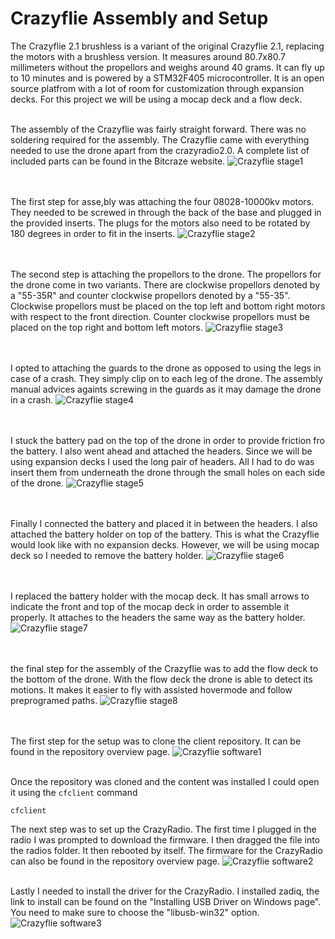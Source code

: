 # Crazyflie Assembly and Setup  

The Crazyflie 2.1 brushless is a variant of the original Crazyflie 2.1, replacing the motors with a brushless version. It measures around 80.7x80.7 millimeters without the propellors and weighs around 40 grams. It can fly up to 10 minutes and is powered by a STM32F405 microcontroller. It is an open source platfrom with a lot of room for customization through expansion decks. For this project we will be using a mocap deck and a flow deck.
<br><br>

The assembly of the Crazyflie was fairly straight forward. There was no soldering required for the assembly. The Crazyflie came with everything needed to use the drone apart from the crazyradio2.0. A complete list of included parts can be found in the Bitcraze website.
![Crazyflie stage1](Images/crazyflie_stage1.jpg)  
<br><br>

The first step for asse,bly was attaching the four 08028-10000kv motors. They needed to be screwed in through the back of the base and plugged in the provided inserts. The plugs for the motors also need to be rotated by 180 degrees in order to fit in the inserts.
![Crazyflie stage2](Images/crazyflie_stage2.jpg)  
<br><br>

The second step is attaching the propellors to the drone. The propellors for the drone come in two variants. There are clockwise propellors denoted by a "55-35R" and counter clockwise propellors denoted by a "55-35". Clockwise propellors must be placed on the top left and bottom right motors with respect to the front direction. Counter clockwise propellors must be placed on the top right and bottom left motors.
![Crazyflie stage3](Images/crazyflie_stage3.jpg)  
<br><br>

I opted to attaching the guards to the drone as opposed to using the legs in case of a crash. They simply clip on to each leg of the drone. The assembly manual advices againts screwing in the guards as it may damage the drone in a crash.
![Crazyflie stage4](Images/crazyflie_stage4.jpg)  
<br><br>

I stuck the battery pad on the top of the drone in order to provide friction fro the battery. I also went ahead and attached the headers. Since we will be using expansion decks I used the long pair of headers. All I had to do was insert them from underneath the drone through the small holes on each side of the drone.
![Crazyflie stage5](Images/crazyflie_stage5.jpg)  
<br><br>

Finally I connected the battery and placed it in between the headers. I also attached the battery holder on top of the battery. This is what the Crazyflie would look like with no expansion decks. However, we will be using mocap deck so I needed to remove the battery holder.
![Crazyflie stage6](Images/crazyflie_stage6.jpg)  
<br><br>

I replaced the battery holder with the mocap deck. It has small arrows to indicate the front and top of the mocap deck in order to assemble it properly. It attaches to the headers the same way as the battery holder.
![Crazyflie stage7](Images/crazyflie_stage7.jpg)  
<br><br>

the final step for the assembly of the Crazyflie was to add the flow deck to the bottom of the drone. With the flow deck the drone is able to detect its motions. It makes it easier to fly with assisted hovermode and follow preprogramed paths.
![Crazyflie stage8](Images/crazyflie_stage8.jpg)  
<br><br>

The first step for the setup was to clone the client repository. It can be found in the repository overview page.
![Crazyflie software1](Images/crazyflie_software1.png) 
<br><br>

Once the repository was cloned and the content was installed I could open it using the `cfclient` command
```
cfclient
```

The next step was to set up the CrazyRadio. The first time I plugged in the radio I was prompted to download the firmware. I then dragged the file into the radios folder. It then rebooted by itself. The firmware for the CrazyRadio can also be found in the repository overview page.
![Crazyflie software2](Images/crazyflie_software2.png) 
<br><br>

Lastly I needed to install the driver for the CrazyRadio. I installed zadiq, the link to install can be found on the "Installing USB Driver on Windows page". You need to make sure to choose the "libusb-win32" option.
![Crazyflie software3](Images/crazyflie_software3.png) 
<br><br>